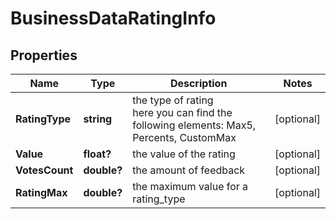 # BusinessDataRatingInfo


## Properties

| Name | Type | Description | Notes |
|------------ | ------------- | ------------- | -------------|
**RatingType** | **string** | the type of rating<br>here you can find the following elements: Max5, Percents, CustomMax |[optional]|
**Value** | **float?** | the value of the rating |[optional]|
**VotesCount** | **double?** | the amount of feedback |[optional]|
**RatingMax** | **double?** | the maximum value for a rating_type |[optional]|